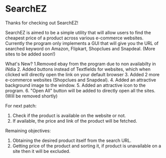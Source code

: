 # SearchEZ
Thanks for checking out SearchEZ!

SearchEZ is aimed to be a simple utility that will allow users to find the cheapest price of a product across various e-commerce websites.
Currently the program only implements a GUI that will give you the URL of searched keyword on Amazon, Flipkart, Shopclues and Snapdeal. (More sites to be added soon!)

What's New?
1.Removed ebay from the program due to non availabilty in iNdia 
2. Added buttons instead of Textfields for websites, which when clicked will directly open the link on your default browser
3. Added 2 more e-commerce websites (Shopclues and Snapdeal).
4. Added an attractive background image to the window.
5. Added an attractive icon to the program.
6. "Open All" button will be added to directly open all the sites. (Will be removed shortly)

For next patch: 
1. Check if the product is available on the website or not.
2. If available, the price and link of the product will be fetched.

Remaining objectives:
1. Obtaining the desired product itself from the search URL.
2. Getting price of the product and sorting it, if product is unavailable on a site then it will be excluded.

